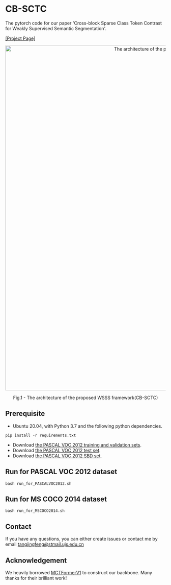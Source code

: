 # CB-SCTC
The pytorch code for our paper 'Cross-block Sparse Class Token Contrast for Weakly Supervised Semantic Segmentation'.

[[Project Page]](https://github.com/Jingfeng-Tang/CB-SCTC)

<p align="center">
  <img src="fig2_cb-sctc_8.png" width="1080" title="The architecture of the proposed WSSS framework(CB-SCTC)" >
</p>
<p align = "center">
Fig.1 - The architecture of the proposed WSSS framework(CB-SCTC)
</p>

## Prerequisite
- Ubuntu 20.04, with Python 3.7 and the following python dependencies.
```
pip install -r requirements.txt
```
- Download [the PASCAL VOC 2012 training and validation sets](http://host.robots.ox.ac.uk/pascal/VOC/voc2012/VOCtrainval_11-May-2012.tar).
- Download [the PASCAL VOC 2012 test set](http://host.robots.ox.ac.uk:8080/eval/downloads/VOC2012test.tar).
- Download [the PASCAL VOC 2012 SBD set](https://drive.google.com/file/d/1doCUI9h_lxhxIS7WZX8SSXpDyCjIEwZj/view?usp=drive_link).

## Run for PASCAL VOC 2012 dataset
```
bash run_for_PASCALVOC2012.sh
```
## Run for MS COCO 2014 dataset
```
bash run_for_MSCOCO2014.sh
```

## Contact
If you have any questions, you can either create issues or contact me by email
[tangjingfeng@stmail.ujs.edu.cn](tangjingfeng@stmail.ujs.edu.cn)

## Acknowledgement
We heavily borrowed [MCTFormerV1](https://github.com/xulianuwa/MCTformer) to construct our backbone. Many thanks for their brilliant work!
